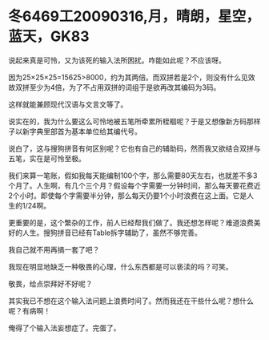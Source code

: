 # 冬6469工20090316,月，晴朗，星空，蓝天，GK83

说起来真是可怜，又为该死的输入法所困扰。咋能如此呢？不应该呀。

因为25×25×25=15625>8000，约为其两倍。而双拼若是2个，则没有什么见效故双拼至少为4倍，为了不占用双拼的词组于是欲再改其编码为3码。

这样就能兼顾现代汉语与文言文等了。

说实在的，我为什么要这么可怜地被五笔所牵累所桎棝呢？于是又想像新方码那样子以新字典里部首为基本单位给其编代号。

说白了，这与搜狗拼音有何区别呢？它也有自己的辅助码，然而我又欲结合双拼与五笔，实在是可怜至极。

我们来算一笔账，假如我每天能编制100个字，那么需要80天左右，也就差不多3个月了。人生啊，有几个三个月？假设每个字需要一分钟时间，那么每天要花费近2个小时。即使每个字需要半分钟，那么每天仍要1个小时浪费在这上面。它是人生的1/24啊。

更重要的是，这个繁杂的工作，前人已经帮我们做了。我还想怎样呢？难道浪费美好的人生。搜狗拼音已经有Table拆字辅助了，虽然不够完善。

我自己就不用再搞一套了吧？

我现在明显地缺乏一种敬畏的心理，什么东西都是可以亵渎的吗？可笑。

敬畏，给点崇拜好不好呢？

其实我已不想在这个输入法问题上浪费时间了。然而我还在干些什么呢？想什么呢？有病啊！

俺得了个输入法妄想症了。完蛋了。
